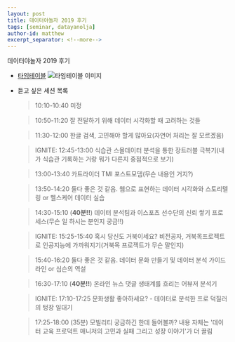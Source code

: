 ```yaml
---
layout: post
title: 데이터야놀자 2019 후기
tags: [seminar, datayanolja]
author-id: matthew
excerpt_separator: <!--more-->
---
```

데이터야놀자 2019 후기<!--more-->
- [타임테이블](https://datayanolja.github.io/program.html)
![타임테이블 이미지](https://cf.festa.io/img/2019-10-5/ee3a3526-b2c0-4d85-b5bb-dc95ad79797d.png)

- 듣고 싶은 세션 목록
  > 10:10-10:40
  미정

  > 10:50-11:20
  잘 전달하기 위해 데이터 시각화할 때 고려하는 것들

  > 11:30-12:00
  한글 검색, 고민해야 할게 많아요(자연어 처리는 잘 모르겠음)

  > IGNITE: 12:45-13:00
  식습관 스몰데이터 분석을 통한 장트러블 극복기(내가 식습관 기록하는 거랑 뭐가 다른지 중점적으로 보기)

  > 13:00-13:40
  카트라이더 TMI 포스트모뎀(무슨 내용인 거지?)

  > 13:50-14:20
  둘다 좋은 것 같음. 웹으로 표현하는 데이터 시각화와 스토리텔링 or 헬스케어 데이터 실습

  > 14:30-15:10 (**40분!!**)
  데이터 분석팀과 이스포츠 선수단의 신뢰 쌓기 프로세스(무슨 일 하시는 분인지 궁금!!)

  > IGNITE: 15:25-15:40
  혹시 당신도 거북이세요? 비전공자, 거북목프로젝트로 인공지능에 가까워지기(거북목 프로젝트가 무슨 말인지)

  > 15:40-16:20
  둘다 좋은 것 같음. 데이터 문화 만들기 및 데이터 분석 가이드라인 or 심슨의 역설

  > 16:30-17:10 (**40분!!**)
  온라인 뉴스 댓글 생태계를 흐리는 어뷰저 분석기

  > IGNITE: 17:10-17:25
  문화생활 좋아하세요? - 데이터로 분석한 프로 덕질러의 텅장 일대기

  > 17:25-18:00 (35분)
  모빌리티 궁금하긴 한데 들어볼까? 내용 자체는 '데이터 교육 프로덕트 매니저의 고민과 실패 그리고 성장 이야기'가 더 끌림
